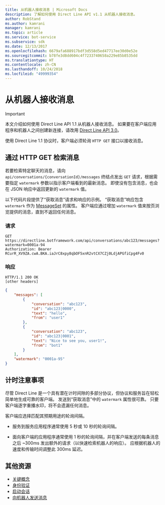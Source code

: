```yaml
---
title: 从机器人接收消息 | Microsoft Docs
description: 了解如何使用 Direct Line API v1.1 从机器人接收消息。
author: RobStand
ms.author: kamrani
manager: kamrani
ms.topic: article
ms.service: bot-service
ms.subservice: sdk
ms.date: 12/13/2017
ms.openlocfilehash: 6679afa688917bdf3d558d5ed47717ee30d0e52e
ms.sourcegitcommit: b78fe3d8dd604c4f7233740658a229e85b8535dd
ms.translationtype: HT
ms.contentlocale: zh-CN
ms.lasthandoff: 10/24/2018
ms.locfileid: "49999354"
---
```

# <a name="receive-messages-from-the-bot"></a>从机器人接收消息

> [!IMPORTANT]
> 本文介绍如何使用 Direct Line API 1.1 从机器人接收消息。 如果要在客户端应用程序和机器人之间创建新连接，请改用 [Direct Line API 3.0](bot-framework-rest-direct-line-3-0-receive-activities.md)。

使用 Direct Line 1.1 协议时，客户端必须轮询 `HTTP GET` 接口以接收消息。 

## <a name="retrieve-messages-with-http-get"></a>通过 HTTP GET 检索消息

若要检索特定聊天的消息，请向 `api/conversations/{conversationId}/messages` 终结点发出 `GET` 请求，根据需要指定 `watermark` 参数以指示客户端看到的最新消息。 即使没有包含消息，也会在 JSON 响应中返回更新的 `watermark` 值。

以下代码片段提供了“获取消息”请求和响应的示例。 “获取消息”响应包含 `watermark` 作为 [MessageSet](bot-framework-rest-direct-line-1-1-api-reference.md#messageset-object) 的属性。 客户端应通过增加 `watermark` 值来按页浏览提供的消息，直到不返回任何消息。 

### <a name="request"></a>请求

```http
GET https://directline.botframework.com/api/conversations/abc123/messages?watermark=0001a-94
Authorization: Bearer RCurR_XV9ZA.cwA.BKA.iaJrC8xpy8qbOF5xnR2vtCX7CZj0LdjAPGfiCpg4Fv0
```

### <a name="response"></a>响应

```http
HTTP/1.1 200 OK
[other headers]
```

```json
{
    "messages": [
        {
            "conversation": "abc123",
            "id": "abc123|0000",
            "text": "hello",
            "from": "user1"
        }, 
        {
            "conversation": "abc123",
            "id": "abc123|0001",
            "text": "Nice to see you, user1!",
            "from": "bot1"
        }
    ],
    "watermark": "0001a-95"
}
```

## <a name="timing-considerations"></a>计时注意事项

尽管 Direct Line 是一个具有潜在计时间隙的多部分协议，但协议和服务旨在轻松简单地生成可靠的客户端。 发送到“获取消息”中的 `watermark` 属性很可靠。 只要客户端逐字重播水印，将不会遗漏任何消息。

客户端应选择匹配其预期用途的轮询间隔。

- 服务到服务应用程序通常使用 5 秒或 10 秒的轮询间隔。

- 面向客户端的应用程序通常使用 1 秒的轮询间隔，并在客户端发送的每条消息之后 ~300ms 发出额外的请求（以快速检索机器人的响应）。 应根据机器人的速度和传输时间调整此 300ms 延迟。

## <a name="additional-resources"></a>其他资源

- [关键概念](bot-framework-rest-direct-line-1-1-concepts.md)
- [身份验证](bot-framework-rest-direct-line-1-1-authentication.md)
- [启动会话](bot-framework-rest-direct-line-1-1-start-conversation.md)
- [向机器人发送消息](bot-framework-rest-direct-line-1-1-send-message.md)